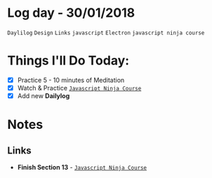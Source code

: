 # Log day - 30/01/2018

`Daylilog` `Design`  `Links` `javascript` `Electron` `javascript ninja course`

# Things I'll Do Today:

- [x] Practice 5 - 10 minutes of Meditation
- [x] Watch & Practice [`Javascript Ninja Course`](https://github.com/wgoulart/course-javascript-ninja)
- [x] Add new **Dailylog**

# Notes

## Links

- **Finish Section 13** - [`Javascript Ninja Course`](https://github.com/wgoulart/course-javascript-ninja)
